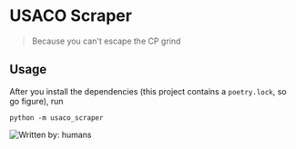 # USACO Scraper

> Because you can't escape the CP grind

## Usage

After you install the dependencies (this project contains a `poetry.lock`, so go figure), run

```
python -m usaco_scraper
```

![Written by: humans](https://img.shields.io/badge/written_by-humans-limegreen)
